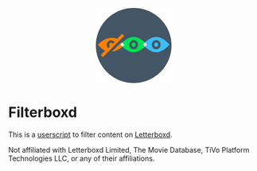 <p align="center">
  <img
    height="30%"
    width="30%"
    src="img/logo.svg"
    alt="Filterboxd logo"
    title="Filterboxd logo"
  />
</p>

# Filterboxd

This is a [userscript](https://openuserjs.org/about/Userscript-Beginners-HOWTO) to filter content on [Letterboxd](https://letterboxd.com/).

Not affiliated with Letterboxd Limited, The Movie Database, TiVo Platform Technologies LLC, or any of their affiliations.
